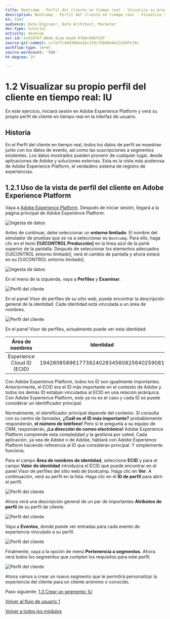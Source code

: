 ```yaml
---
title: Bootcamp - Perfil del cliente en tiempo real - Visualice su propio perfil del cliente en tiempo real - IU
description: Bootcamp - Perfil del cliente en tiempo real - Visualice su propio perfil del cliente en tiempo real - IU
kt: 5342
audience: Data Engineer, Data Architect, Marketer
doc-type: tutorial
activity: develop
exl-id: 4c810767-00ab-4cae-baa9-97b0cb9bf2df
source-git-commit: cc7a77c4dd380ae1bc23dc75608e8e2224dfe78c
workflow-type: tm+mt
source-wordcount: '508'
ht-degree: 2%

---
```


# 1.2 Visualizar su propio perfil del cliente en tiempo real: IU

En este ejercicio, iniciará sesión en Adobe Experience Platform y verá su propio perfil de cliente en tiempo real en la interfaz de usuario.

## Historia

En el Perfil del cliente en tiempo real, todos los datos de perfil se muestran junto con los datos de evento, así como las suscripciones a segmentos existentes. Los datos mostrados pueden provenir de cualquier lugar, desde aplicaciones de Adobe y soluciones externas. Esta es la vista más poderosa de Adobe Experience Platform, el verdadero sistema de registro de experiencias.

## 1.2.1 Uso de la vista de perfil del cliente en Adobe Experience Platform

Vaya a [Adobe Experience Platform](https://experience.adobe.com/platform). Después de iniciar sesión, llegará a la página principal de Adobe Experience Platform.

![Ingesta de datos](./images/home.png)

Antes de continuar, debe seleccionar un **entorno limitado**. El nombre del simulador de pruebas que se va a seleccionar es ``Bootcamp``. Para ello, haga clic en el texto **[!UICONTROL Producción]** en la línea azul de la parte superior de la pantalla. Después de seleccionar los elementos adecuados [!UICONTROL entorno limitado], verá el cambio de pantalla y ahora estará en su [!UICONTROL entorno limitado].

![Ingesta de datos](./images/sb1.png)

En el menú de la izquierda, vaya a **Perfiles** y **Examinar**.

![Perfil del cliente](./images/homemenu.png)

En el panel Visor de perfiles de su sitio web, puede encontrar la descripción general de la identidad. Cada identidad está vinculada a un área de nombres.

![Perfil del cliente](./images/identities.png)

En el panel Visor de perfiles, actualmente puede ver esta identidad:

| Área de nombres | Identidad |
|:-------------:| :---------------:|
| Experience Cloud ID (ECID) | 19428085896177382402834560825640259081 |

Con Adobe Experience Platform, todos los ID son igualmente importantes. Anteriormente, el ECID era el ID más importante en el contexto de Adobe y todos los demás ID estaban vinculados al ECID en una relación jerárquica. Con Adobe Experience Platform, este ya no es el caso y cada ID se puede considerar un identificador principal.

Normalmente, el identificador principal depende del contexto. Si consulta con su centro de llamadas, **¿Cuál es el ID más importante?** probablemente responderán, **el número de teléfono!** Pero si le pregunta a su equipo de CRM, responderán, **¡La dirección de correo electrónico!**  Adobe Experience Platform comprende esta complejidad y la gestiona por usted. Cada aplicación, ya sea de Adobe o de Adobe, hablará con Adobe Experience Platform haciendo referencia al ID que consideran principal. Y simplemente funciona.

Para el campo **Área de nombres de identidad**, seleccione **ECID** y para el campo **Valor de identidad** introduzca el ECID que puede encontrar en el panel Visor de perfiles del sitio web de bootcamp. Haga clic en **Ver**. A continuación, verá su perfil en la lista. Haga clic en el **ID de perfil** para abrir el perfil.

![Perfil del cliente](./images/popupecid.png)

Ahora verá una descripción general de un par de importantes **Atributos de perfil** de su perfil de cliente.

![Perfil del cliente](./images/profile.png)

Vaya a **Eventos**, donde puede ver entradas para cada evento de experiencia vinculado a su perfil.

![Perfil del cliente](./images/profileee.png)

Finalmente, vaya a la opción de menú **Pertenencia a segmentos**. Ahora verá todos los segmentos que cumplen los requisitos para este perfil.

![Perfil del cliente](./images/profileseg.png)

Ahora vamos a crear un nuevo segmento que le permitirá personalizar la experiencia del cliente para un cliente anónimo o conocido.

Paso siguiente: [1.3 Crear un segmento: IU](./ex3.md)

[Volver al flujo de usuario 1](./uc1.md)

[Volver a todos los módulos](../../overview.md)
